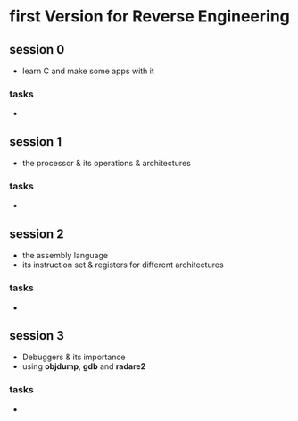 # first Version for Reverse Engineering 

## session 0
- learn C and make some apps with it 
### tasks 
-

## session 1
- the processor & its operations & architectures
### tasks
-

## session 2
- the assembly language 
- its instruction set & registers for different architectures
### tasks
-

## session 3
- Debuggers & its importance
- using **objdump**, **gdb** and **radare2**
### tasks
-  